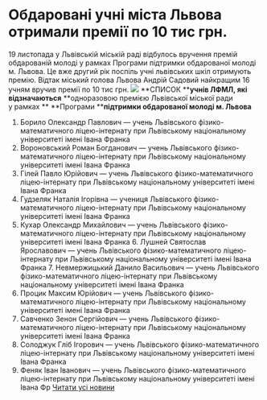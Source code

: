 # Обдаровані учні міста Львова отримали премії по 10 тис грн.
19 листопада у Львівській міській раді відбулось вручення премій обдарованій молоді у рамках Програми підтримки обдарованої молоді м. Львова. Це вже другий рік поспіль учні львівських шкіл отримують премію. Відтак міський голова Львова Андрій Садовий найкращим 16 учням вручив премії по 10 тис грн.
![](/images/обдаровані-учні-міста-львова-отримали-премії-по-10-тис/premija2018.jpg)
**СПИСОК ****учнів ЛФМЛ, які відзначаються**
**одноразовою премією Львівської міської ради у рамках **
**Програми ****підтримки обдарованої молоді м. Львова**
1. Борило Олександр Павлович — учень Львівського фізико-математичного ліцею-інтернату при Львівському національному університеті імені Івана Франка
2. Вороновський Роман Богданович — учень Львівського фізико-математичного ліцею-інтернату при Львівському національному університеті імені Івана Франка
3. Гілей Павло Юрійович — учень Львівського фізико-математичного ліцею-інтернату при Львівському національному університеті імені Івана Франка
4. Гудзеляк Наталія Ігорівна — учениця Львівського фізико-математичного ліцею-інтернату при Львівському національному університеті імені Івана Франка
5. Кухар Олександр Михайлович — учень Львівського фізико-математичного ліцею-інтернату при Львівському національному університеті імені Івана Франка
6. Лушней Святослав Ярославович — учень Львівського фізико-математичного ліцею-інтернату при Львівському національному університеті імені Івана Франка
7. Невмержицький Данило Васильович — учень Львівського фізико-математичного ліцею-інтернату при Львівському національному університеті імені Івана Франка
8. Процик Максим Юрійович — учень Львівського фізико-математичного ліцею-інтернату при Львівському національному університеті імені Івана Франка
9. Савченко Зенон Сергійович — учень Львівського фізико-математичного ліцею-інтернату при Львівському національному університеті імені Івана Франка
10. Солоджук Гліб Ігорович — учень Львівського фізико-математичного ліцею-інтернату при Львівському національному університеті імені Івана Франка
11. Феняк Іван Іванович — учень Львівського фізико-математичного ліцею-інтернату при Львівському національному університеті імені Івана Фр
[Читати усі новини](/news)

